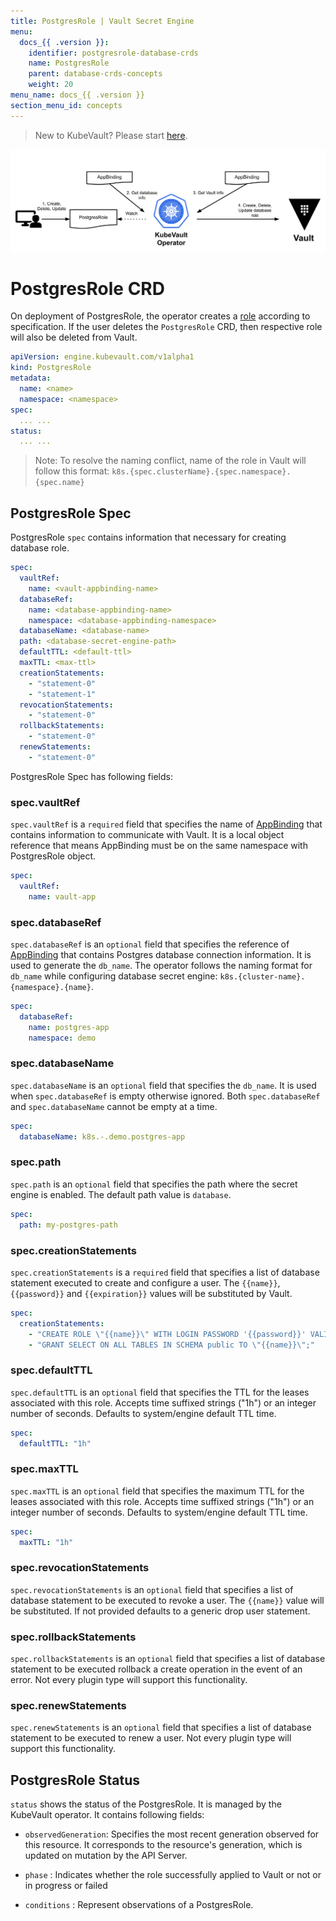 ```yaml
---
title: PostgresRole | Vault Secret Engine
menu:
  docs_{{ .version }}:
    identifier: postgresrole-database-crds
    name: PostgresRole
    parent: database-crds-concepts
    weight: 20
menu_name: docs_{{ .version }}
section_menu_id: concepts
---
```


> New to KubeVault? Please start [here](/docs/concepts/README.md).

![PostgresRole CRD](/docs/images/concepts/postgres_role.svg)

# PostgresRole CRD

On deployment of PostgresRole, the operator creates a [role](https://www.vaultproject.io/api/secret/databases/index.html#create-role) according to specification.
If the user deletes the `PostgresRole` CRD, then respective role will also be deleted from Vault.

```yaml
apiVersion: engine.kubevault.com/v1alpha1
kind: PostgresRole
metadata:
  name: <name>
  namespace: <namespace>
spec:
  ... ...
status:
  ... ...
```

> Note: To resolve the naming conflict, name of the role in Vault will follow this format: `k8s.{spec.clusterName}.{spec.namespace}.{spec.name}`

## PostgresRole Spec

PostgresRole `spec` contains information that necessary for creating database role.

```yaml
spec:
  vaultRef:
    name: <vault-appbinding-name>
  databaseRef:
    name: <database-appbinding-name>
    namespace: <database-appbinding-namespace>
  databaseName: <database-name>
  path: <database-secret-engine-path>
  defaultTTL: <default-ttl>
  maxTTL: <max-ttl>
  creationStatements:
    - "statement-0"
    - "statement-1"
  revocationStatements:
    - "statement-0"
  rollbackStatements:
    - "statement-0"
  renewStatements:
    - "statement-0"
```

PostgresRole Spec has following fields:

### spec.vaultRef

`spec.vaultRef` is a `required` field that specifies the name of [AppBinding](/docs/concepts/vault-server-crds/auth-methods/appbinding.md) that contains information to communicate with Vault.
 It is a local object reference that means AppBinding must be on the same namespace with PostgresRole object. 

```yaml
spec:
  vaultRef:
    name: vault-app
```

### spec.databaseRef

`spec.databaseRef` is an `optional` field that specifies the reference of [AppBinding](/docs/concepts/vault-server-crds/auth-methods/appbinding.md)
that contains Postgres database connection information. It is used to generate the `db_name`. The operator follows the naming format 
for `db_name` while configuring database secret engine: `k8s.{cluster-name}.{namespace}.{name}`. 

```yaml
spec:
  databaseRef:
    name: postgres-app
    namespace: demo
```

### spec.databaseName 

`spec.databaseName` is an `optional` field that specifies the `db_name`. It is used when `spec.databaseRef` is empty otherwise ignored. 
Both `spec.databaseRef` and `spec.databaseName` cannot be empty at a time.

```yaml
spec:
  databaseName: k8s.-.demo.postgres-app
```

### spec.path

`spec.path` is an `optional` field that specifies the path where the secret engine 
is enabled. The default path value is `database`.

```yaml
spec:
  path: my-postgres-path
```

### spec.creationStatements

`spec.creationStatements` is a `required` field that specifies a list of database statement executed to create and configure a user.
The `{{name}}`, `{{password}}` and `{{expiration}}` values will be substituted by Vault.

```yaml
spec:
  creationStatements:
    - "CREATE ROLE \"{{name}}\" WITH LOGIN PASSWORD '{{password}}' VALID UNTIL '{{expiration}}';"
    - "GRANT SELECT ON ALL TABLES IN SCHEMA public TO \"{{name}}\";"
```

### spec.defaultTTL

`spec.defaultTTL` is an `optional` field that specifies the TTL for the leases associated with this role.
Accepts time suffixed strings ("1h") or an integer number of seconds. Defaults to system/engine default TTL time.

```yaml
spec:
  defaultTTL: "1h"
```

### spec.maxTTL

`spec.maxTTL` is an `optional` field that specifies the maximum TTL for the leases associated with this role. 
Accepts time suffixed strings ("1h") or an integer number of seconds. Defaults to system/engine default TTL time.

```yaml
spec:
  maxTTL: "1h"
```

### spec.revocationStatements

`spec.revocationStatements` is an `optional` field that specifies a list of  database statement to be executed
 to revoke a user. The `{{name}}` value will be substituted. If not provided defaults to a generic drop user statement.

### spec.rollbackStatements

`spec.rollbackStatements` is an `optional` field that specifies a list of  database statement to be executed 
rollback a create operation in the event of an error. Not every plugin type will support this functionality.

### spec.renewStatements

`spec.renewStatements` is an `optional` field that specifies a list of database statement to be executed
 to renew a user. Not every plugin type will support this functionality.

## PostgresRole Status

`status` shows the status of the PostgresRole. It is managed by the KubeVault operator. It contains following fields:

- `observedGeneration`: Specifies the most recent generation observed for this resource. It corresponds to the resource's generation, 
    which is updated on mutation by the API Server.

- `phase` : Indicates whether the role successfully applied to Vault or not or in progress or failed

- `conditions` : Represent observations of a PostgresRole.
